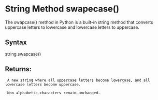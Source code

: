 # String Method swapecase()

The swapcase() method in Python is a built-in string method that converts uppercase letters to lowercase and lowercase letters to uppercase.


## Syntax

string.swapcase()


## Returns:
     A new string where all uppercase letters become lowercase, and all lowercase letters become uppercase.
     
     Non-alphabetic characters remain unchanged.